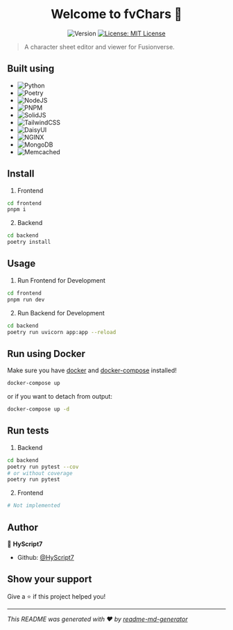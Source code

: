 <h1 align="center">Welcome to fvChars 👋</h1>
<p align="center">
  <img alt="Version" src="https://img.shields.io/badge/version-0.1.0-blue.svg?style=for-the-badge" />
  <a href="#" target="_blank">
    <img alt="License: MIT License" src="https://img.shields.io/github/license/HyScript7/fvWeb.svg?style=for-the-badge" />
  </a>
</p>

> A character sheet editor and viewer for Fusionverse.

## Built using

- ![Python](https://img.shields.io/badge/python-3670A0?style=for-the-badge&logo=python&logoColor=ffdd54)
- ![Poetry](https://img.shields.io/badge/Poetry-%233B82F6.svg?style=for-the-badge&logo=poetry&logoColor=0B3D8D)
- ![NodeJS](https://img.shields.io/badge/node.js-6DA55F?style=for-the-badge&logo=node.js&logoColor=white)
- ![PNPM](https://img.shields.io/badge/pnpm-%234a4a4a.svg?style=for-the-badge&logo=pnpm&logoColor=f69220)
- ![SolidJS](https://img.shields.io/badge/SolidJS-2c4f7c?style=for-the-badge&logo=solid&logoColor=c8c9cb)
- ![TailwindCSS](https://img.shields.io/badge/tailwindcss-%2338B2AC.svg?style=for-the-badge&logo=tailwind-css&logoColor=white)
- ![DaisyUI](https://img.shields.io/badge/daisyui-5A0EF8?style=for-the-badge&logo=daisyui&logoColor=white)
- ![NGINX](https://img.shields.io/badge/nginx-%23009639.svg?style=for-the-badge&logo=nginx&logoColor=white)
- ![MongoDB](https://img.shields.io/badge/MongoDB-%234ea94b.svg?style=for-the-badge&logo=mongodb&logoColor=white)
- ![Memcached](https://img.shields.io/badge/memcached-%23298d83.svg?style=for-the-badge&logo=data%3Aimage%2Fpng%3Bbase64%2CiVBORw0KGgoAAAANSUhEUgAAAEAAAABACAYAAACqaXHeAAAACXBIWXMAAABgAAAAYAGHbHJZAAAAGXRFWHRTb2Z0d2FyZQB3d3cuaW5rc2NhcGUub3Jnm%2B48GgAAC1lJREFUeJzlm1mMHNUVhr97q6qrlxkPxh577MFbWMxmIhJAgAQRyVOIg8BSLFAUUF7yEBmF5wTFcvIcghKFLBLigeSFPBAjoQgJCSmREilSWAQmYEO8jMHbeKZ7Znqp7Z48dFd3VVf1zBTEtmzOqOyuqnuW%2F9xzzz33VpUSEZajAwe%2BX9aN8TsNsgvUThRbESaB9SAOqApQ7jUfA5xlBX5%2B6gDt3u8miA%2Bqg5JZRJ8BOYaowyjzNhPr396%2Ff3%2B4nDCV54ADBw7Ypn7%2BOxp5QuABoPT%2Fx3FRaEnBq0Z44cCzv34tr0HGAQee2ne%2FUep3wE0Xw8KLSH8zYv3g588%2B%2B2HyYsoB%2B3%2B073sonufCh%2FGlorpo%2FdDPnvnV3%2BMLfQc8%2FdS%2B%2B7XwOlcu%2BJjOWzq6Y%2F8vf3sMQAPs3bvXUkaeE8QRrvi%2FdZHRz8Te0AA3TE3uBbkFEb4Ih4g88tMnn9zVdwDI4wJ8kQ5D9DiANTc357oS%2FR6wiw6my5tk4usP7n7OHiO8SwT3Uptz8Und%2FON9%2B9bZykS3CepSW3MpSBnCW2wj6vovJHxAw%2FW2INuKMnamr6H%2Bla%2FSiYbK7FRRabBnTrLl%2FUOIMZ%2FJQOM4LN59D4tjNfwoSuhJV6%2Be77H1H%2F%2BkFgRFVWyzRWSSgkPA1MY4sbjIbLuVY5B0%2FSBApcLc9DS7TswUNQy0Zunue5ixLY6dOZ2jp6dJQIKAdZZN1S%2FmAEEmtVKsKzqJmFqt2%2Fvx3JowqA%2B%2B13Zm40ZOXr22kHwQlm67lbNll2ONer4ekUHEacWSYxXWoWDSFkOlkNsAU6vSSYSbxJYM0Kfo%2Fe3bmWg2Get4q5Lvb9xIa%2Foajpw5nQGeFt89UUrTtJ3hAFmZhLJGpCTd6mjVR%2BS6hMb0i8u%2BU5PWJXottCze2b6NSKmVZTsO3u2388H580S93JHp8VhhrFdB27YLYRARRImrBSkVDZ12yckBHkdBOly7hgqN8TUcntqwouzWXXdytNNm0fdWBp7Q23KdQhhAUCIlLUKpSCkduWXaJg84ucAH9gvHpqeZrVZHym5dey2NNWuYWWzkAydHb8%2FpLccpvCwwQjcCiqylwrEafhTmAJeBsUPA414TFO9t30aoVVZurUpw0018MDc7GrhkgYt0M5Bv27lyV%2FgraYRSkcgx5Qq%2BiUYCJwd4stfatRqHpzal5aLo3HEHHy8s4AUhRYD3GymFp3XRUeBqQVQhn7kufhhlDBpgXTlcZzZPMVur9GV2rr%2BOerXK6eZiceBxqClFx7KKRoDSBT2GlN1uBCQMiIEbr4PleSONj3OEKMW71%2B4g0DbhxFq8G2%2Fk8NzsaODGEDZbWGFa76CJoBT42ioaAejCU0fJJegVQelxDnazzdfeeofJVjMXOD1HiQieW%2BGtG66jfc9dHK7P44XRyB6P%2FIDp8%2FPc%2B58PqVp2NkcIgKZj6YJTIeiCDkNcl04YJYD3DDCGNa0m2hhu%2FuQUZa1zgSeNnx%2Bv8a%2B5Oc63WrnApfdbtdvsnD1HudNhh1tO642HmQbPKhzQ6MJzR6lEaKKMASKCG%2FgggnPuHDs6%2FkjgSd6%2BrES0JN1mPJ%2Bt9QZu0I26UuCngdNrr8CPnb7qw6ALJg0i28oYEBvvRIN2kzMncC1rJPBh3kEu6d2LneZ57Jib68utoFLA4ygBha91QTSCLhoAodK5xgOYxKl9%2Bgyb%2B7PFKOBkgcdtAQl8NiwuUgrCgRqt%2Bi3T%2BUWItCoc0IWHQNQzIDa%2BT6rXJ4m2G06fxVI6C5wYuGSBJ9oaP2Dr%2FHxav9AbUglZPd5QFRwCSPEkGKH7zPQCMR7jolSqbeX4MaYcp9%2B2D3xonOdFh0SGsaUma5vtlEylk3sXiaGCEFmqEBYD2Cs9HR6mKN5ITxoPoCDsrfb6FIZsnq%2FzabU8BHqIN%2BWg7j%2Fie2yp18nYp%2FUQ74DfoLPtlyPpPxdYJWlN1Es0Sc%2FHBgSWlWGpfXyUta471OM54PtDqntftTtsbixm5AVxuTtg6vOGuhgcKBgBYlsYY%2FKNR4h6a%2FIULTSYanU4r%2FN7beDEwakEAdONBiqKGLYutK0Mb9wmtFSxCKBgIWQsCyOJK8leA3zHzuWbOHWKko6jI5%2B3e9rtfeP7TM83srK0JlSDJCykc4lQLAcIRWcBpRAxGeO7%2BgXfsnP5SjMzbLCdBPB%2B96WAA2AM4%2FH22ZAc45QITZxEY92DISVKrR5Lj8cuFjGayGSBx0AixyJSGj28DR4aNszPc7JSJgm875BELxrfZ%2FP8Inl2SbVKJ0rs%2FA5Nhd0ZqQgeKLSATpYssRdTQaw0bVvn8lZPnGSNO9h6yCbC3rnns7Fez5URVst44fBu9IBXElXi6g5TMAn2fwzN4338ik6pRNXzM7x6dpbJ0NAYLmCS%2F4UB6xcWsHOSH4DUaniphx9DTlRyYZOgJMvQVDLrnWtFqzR6g2nduXNYcRLL5APBBAGb8pJffNQqePF23NA0LNCtEgvgMRRNgpEZaTx09%2Bc7tjWSv%2FTf46wvVzLGA2AEp9Xm6qXmSH5VrdIOglSvC73RIILGrB7LZyqFo6j7EG3Y%2BNgKBR13dATQaTO5FG%2BWpHmjIGBjY4FkXskc5XLvWUFiHZGYjdRyvHn2ULQUjsLETJt0xODUc5xlx%2BH4p6cwV69BRwbLhAia0NKIETbNNZblDRybfvbJtBO0iQqXwnZuthlF8RDIAR4b5Lkuy8nUx05w33GFGjLUaIU2yzA6dm%2FDI627PxwBZVhWdx7ZgnRzwSpIwpDhNDjcE77rYBQZgGlBwwsjUCZ7LUlmrEYrCBgglCGwguo9ritAxhbBZ%2FCu7%2FIUmYHxOSEIINqi4ziUc6bCz0MyNt5NgBndg%2BGoTLFCSIFng6zeAdLdfh5lAHRrgZZbouxlnwSXjCFQqluy5pAWwRLprviGVU%2BM0w68hO6B3jgetRQbA4Ly4whYNdkma0Dyh9KapuuyVgZLWdcYvh1EbLYsFptLvOaW%2BLScfi9rZ6fDA3YJJ4r4oLXA62uvSkFRY%2BM0%2By9ASEL9oJWOTMFSWDwtgl9kL131pqG8OgABUYpm2U3xfNkP2Lp%2BPe6WLYxPTHDvfD0tU4RvWA5jmzZRmppiZ8nlS81mqg3jNbzQp7%2FwGUyE%2FalUjFk1jt5zAd8GUygCrDDKZmJJ90Sn4qbuV6IQCUPE8yCKqIZh6n7JmG7vBQESRYgxlIfC2XfdHvahLo67XAQnSstdBXm2CM2V2yUoCCB%2BNDbCoFa5nArFw0pz8%2BnTWLZNuLTER9VK6n5baY4uLbD95EkQod1ocHzD%2BgG2SpkWgpjRL0qJCHbBIaAwLRtkdvUs0HrvEBtFssCHSBJT4SflEn%2FWsLXtUa9V%2BDixLI7pr2vXcEOzTdlEfLRhPQuJnR%2BxFAv%2FfpOpMFi2gyda7Yzc5ciIOmuLcHbVHMBVM59w1SrbJk0545Q445TybwIBikO1au59tdjimsVWYZ2raH3OFsyxoq%2FJXSkkwlFbjD6iVMH68QohC33E1iJvmqIF9JVBoY7CQ%2Fp4vf6OwGKRZeSVcABvPn%2Fw4KJ%2B4403Qoy8Wmw39fI%2FxJiD0PtIQpS8ADz6%2BSLqsqLQMvwREl%2BNfffhh14HvnEprbp4pH7zp78c3AeJfYBIRz8EqV%2F60XnBj8MlpZ%2FuuyK5hfTYw7vvU6JeBtZ9Fr9eBnTYQn%2FrxYMHP4ovZD6dfeyRb24nsn4B7LnY1l1ACgX%2BULGcn7zw8sv15I3cj6cBHt29%2B1aleULBg9L9jvhyKxdDkLcEddCgX3zplVdO5DUa6YAk7dmzZ50bBLtEmesEtVWLTIpiHcIE3cdrtkKNAwhU4YJ9hdZS4HX1qDqIiCJUQgPUOUFmFXLUYB2hsvTuSy%2B9sbSSwP8B8tFae%2B6zhWMAAAAASUVORK5CYII%3D)

## Install

1. Frontend

```sh
cd frontend
pnpm i
```

2. Backend

```sh
cd backend
poetry install
```

## Usage

1. Run Frontend for Development

```sh
cd frontend
pnpm run dev
```

2. Run Backend for Development

```sh
cd backend
poetry run uvicorn app:app --reload
```

## Run using Docker

Make sure you have [docker](http://www.docker.com/) and [docker-compose](https://docs.docker.com/compose/install/) installed!

```sh
docker-compose up
```

or if you want to detach from output:

```sh
docker-compose up -d
```

## Run tests

1. Backend

```sh
cd backend
poetry run pytest --cov
# or without coverage
poetry run pytest
```

2. Frontend

```sh
# Not implemented
```

## Author

👤 **HyScript7**

- Github: [@HyScript7](https://github.com/HyScript7)

## Show your support

Give a ⭐️ if this project helped you!

---

_This README was generated with ❤️ by [readme-md-generator](https://github.com/kefranabg/readme-md-generator)_
